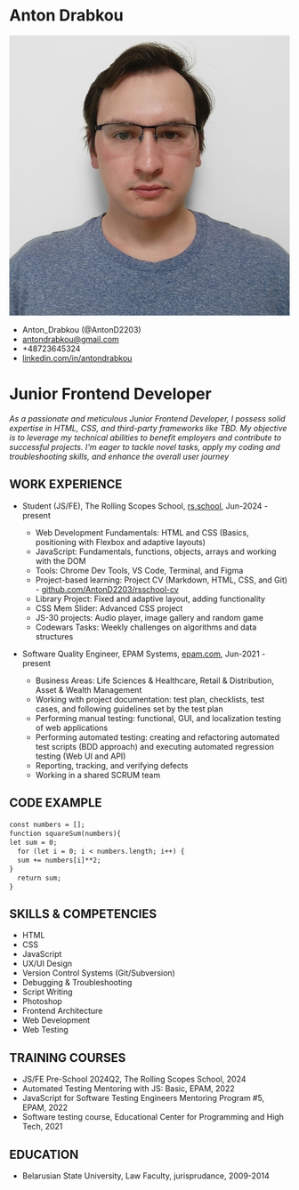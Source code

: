 # Anton Drabkou
![photo](photo.jpeg "CV photo")
* Anton_Drabkou (@AntonD2203)
* antondrabkou@gmail.com
* +48723645324
* [linkedin.com/in/antondrabkou](https://www.linkedin.com/in/antondrabkou)

# Junior Frontend Developer

*As a passionate and meticulous Junior Frontend Developer, I possess solid expertise in HTML, CSS, and third-party frameworks like TBD. My objective is to leverage my technical abilities to benefit employers and contribute to successful projects. I'm eager to tackle novel tasks, apply my coding and troubleshooting skills, and enhance the overall user journey*

## WORK EXPERIENCE

* Student (JS/FE), The Rolling Scopes School, [rs.school](https://rs.school), Jun-2024 - present
    + Web Development Fundamentals: HTML and CSS (Basics, positioning with Flexbox and adaptive layouts)
    + JavaScript: Fundamentals, functions, objects, arrays and working with the DOM
    + Tools: Chrome Dev Tools, VS Code, Terminal, and Figma
    + Project-based learning: Project CV (Markdown, HTML, CSS, and Git) - [github.com/AntonD2203/rsschool-cv](https://github.com/AntonD2203/rsschool-cv)
    + Library Project: Fixed and adaptive layout, adding functionality
    + CSS Mem Slider: Advanced CSS project
    + JS-30 projects: Audio player, image gallery and random game
    + Codewars Tasks: Weekly challenges on algorithms and data structures

* Software Quality Engineer, EPAM Systems, [epam.com](https://www.epam.com), Jun-2021 - present
    + Business Areas: Life Sciences & Healthcare, Retail & Distribution, Asset & Wealth Management
    + Working with project documentation: test plan, checklists, test cases, and following guidelines set by the test plan
    + Performing manual testing: functional, GUI, and localization testing of web applications
    + Performing automated testing: creating and refactoring automated test scripts (BDD approach) and executing automated regression testing (Web UI and API)
    + Reporting, tracking, and verifying defects
    + Working in a shared SCRUM team

## CODE EXAMPLE

```
const numbers = [];
function squareSum(numbers){
let sum = 0;
  for (let i = 0; i < numbers.length; i++) {
  sum += numbers[i]**2;
}
  return sum;
} 
```

## SKILLS & COMPETENCIES
* HTML
* CSS
* JavaScript
* UX/UI Design
* Version Control Systems (Git/Subversion)
* Debugging & Troubleshooting
* Script Writing
* Photoshop
* Frontend Architecture
* Web Development
* Web Testing

## TRAINING COURSES
* JS/FE Pre-School 2024Q2, The Rolling Scopes School, 2024
* Automated Testing Mentoring with JS: Basic, EPAM, 2022
* JavaScript for Software Testing Engineers Mentoring Program #5, EPAM, 2022
* Software testing course, Educational Center for Programming and High Tech, 2021

## EDUCATION
* Belarusian State University, Law Faculty, jurisprudance, 2009-2014